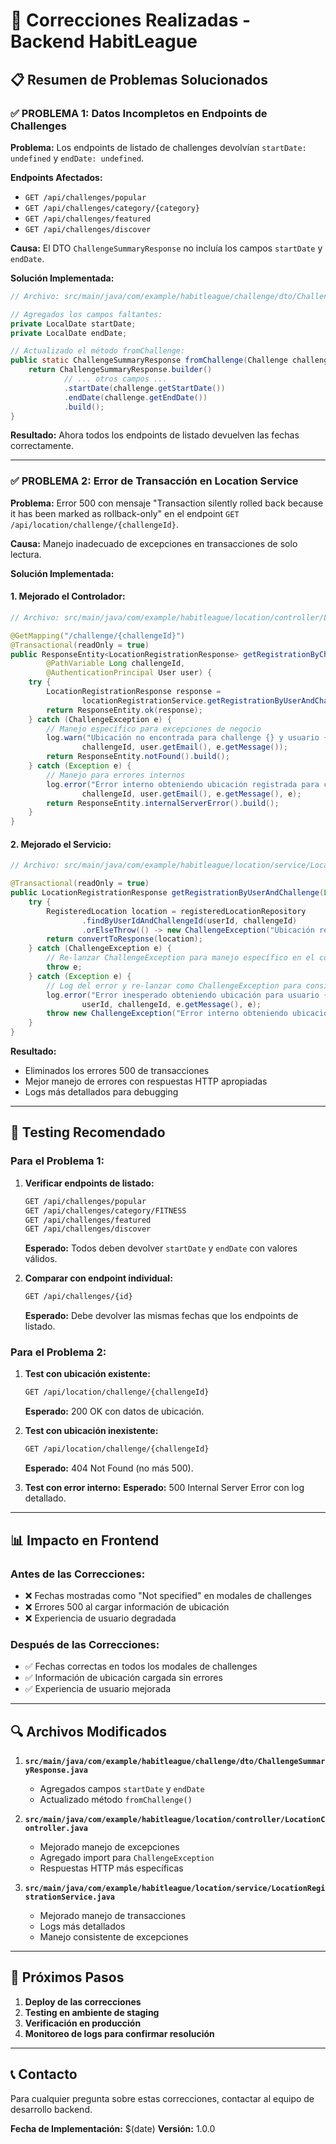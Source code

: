 # 🔧 Correcciones Realizadas - Backend HabitLeague

## 📋 Resumen de Problemas Solucionados

### ✅ **PROBLEMA 1: Datos Incompletos en Endpoints de Challenges**

**Problema:** Los endpoints de listado de challenges devolvían `startDate: undefined` y `endDate: undefined`.

**Endpoints Afectados:**
- `GET /api/challenges/popular`
- `GET /api/challenges/category/{category}`
- `GET /api/challenges/featured`
- `GET /api/challenges/discover`

**Causa:** El DTO `ChallengeSummaryResponse` no incluía los campos `startDate` y `endDate`.

**Solución Implementada:**
```java
// Archivo: src/main/java/com/example/habitleague/challenge/dto/ChallengeSummaryResponse.java

// Agregados los campos faltantes:
private LocalDate startDate;
private LocalDate endDate;

// Actualizado el método fromChallenge:
public static ChallengeSummaryResponse fromChallenge(Challenge challenge) {
    return ChallengeSummaryResponse.builder()
            // ... otros campos ...
            .startDate(challenge.getStartDate())
            .endDate(challenge.getEndDate())
            .build();
}
```

**Resultado:** Ahora todos los endpoints de listado devuelven las fechas correctamente.

---

### ✅ **PROBLEMA 2: Error de Transacción en Location Service**

**Problema:** Error 500 con mensaje "Transaction silently rolled back because it has been marked as rollback-only" en el endpoint `GET /api/location/challenge/{challengeId}`.

**Causa:** Manejo inadecuado de excepciones en transacciones de solo lectura.

**Solución Implementada:**

#### 1. Mejorado el Controlador:
```java
// Archivo: src/main/java/com/example/habitleague/location/controller/LocationController.java

@GetMapping("/challenge/{challengeId}")
@Transactional(readOnly = true)
public ResponseEntity<LocationRegistrationResponse> getRegistrationByChallenge(
        @PathVariable Long challengeId,
        @AuthenticationPrincipal User user) {
    try {
        LocationRegistrationResponse response = 
                locationRegistrationService.getRegistrationByUserAndChallenge(user.getId(), challengeId);
        return ResponseEntity.ok(response);
    } catch (ChallengeException e) {
        // Manejo específico para excepciones de negocio
        log.warn("Ubicación no encontrada para challenge {} y usuario {}: {}", 
                challengeId, user.getEmail(), e.getMessage());
        return ResponseEntity.notFound().build();
    } catch (Exception e) {
        // Manejo para errores internos
        log.error("Error interno obteniendo ubicación registrada para challenge {} y usuario {}: {}", 
                challengeId, user.getEmail(), e.getMessage(), e);
        return ResponseEntity.internalServerError().build();
    }
}
```

#### 2. Mejorado el Servicio:
```java
// Archivo: src/main/java/com/example/habitleague/location/service/LocationRegistrationService.java

@Transactional(readOnly = true)
public LocationRegistrationResponse getRegistrationByUserAndChallenge(Long userId, Long challengeId) {
    try {
        RegisteredLocation location = registeredLocationRepository
                .findByUserIdAndChallengeId(userId, challengeId)
                .orElseThrow(() -> new ChallengeException("Ubicación registrada no encontrada"));
        return convertToResponse(location);
    } catch (ChallengeException e) {
        // Re-lanzar ChallengeException para manejo específico en el controlador
        throw e;
    } catch (Exception e) {
        // Log del error y re-lanzar como ChallengeException para consistencia
        log.error("Error inesperado obteniendo ubicación para usuario {} y challenge {}: {}", 
                userId, challengeId, e.getMessage(), e);
        throw new ChallengeException("Error interno obteniendo ubicación registrada");
    }
}
```

**Resultado:** 
- Eliminados los errores 500 de transacciones
- Mejor manejo de errores con respuestas HTTP apropiadas
- Logs más detallados para debugging

---

## 🧪 Testing Recomendado

### Para el Problema 1:
1. **Verificar endpoints de listado:**
   ```bash
   GET /api/challenges/popular
   GET /api/challenges/category/FITNESS
   GET /api/challenges/featured
   GET /api/challenges/discover
   ```
   **Esperado:** Todos deben devolver `startDate` y `endDate` con valores válidos.

2. **Comparar con endpoint individual:**
   ```bash
   GET /api/challenges/{id}
   ```
   **Esperado:** Debe devolver las mismas fechas que los endpoints de listado.

### Para el Problema 2:
1. **Test con ubicación existente:**
   ```bash
   GET /api/location/challenge/{challengeId}
   ```
   **Esperado:** 200 OK con datos de ubicación.

2. **Test con ubicación inexistente:**
   ```bash
   GET /api/location/challenge/{challengeId}
   ```
   **Esperado:** 404 Not Found (no más 500).

3. **Test con error interno:**
   **Esperado:** 500 Internal Server Error con log detallado.

---

## 📊 Impacto en Frontend

### Antes de las Correcciones:
- ❌ Fechas mostradas como "Not specified" en modales de challenges
- ❌ Errores 500 al cargar información de ubicación
- ❌ Experiencia de usuario degradada

### Después de las Correcciones:
- ✅ Fechas correctas en todos los modales de challenges
- ✅ Información de ubicación cargada sin errores
- ✅ Experiencia de usuario mejorada

---

## 🔍 Archivos Modificados

1. **`src/main/java/com/example/habitleague/challenge/dto/ChallengeSummaryResponse.java`**
   - Agregados campos `startDate` y `endDate`
   - Actualizado método `fromChallenge()`

2. **`src/main/java/com/example/habitleague/location/controller/LocationController.java`**
   - Mejorado manejo de excepciones
   - Agregado import para `ChallengeException`
   - Respuestas HTTP más específicas

3. **`src/main/java/com/example/habitleague/location/service/LocationRegistrationService.java`**
   - Mejorado manejo de transacciones
   - Logs más detallados
   - Manejo consistente de excepciones

---

## 🚀 Próximos Pasos

1. **Deploy de las correcciones**
2. **Testing en ambiente de staging**
3. **Verificación en producción**
4. **Monitoreo de logs para confirmar resolución**

---

## 📞 Contacto

Para cualquier pregunta sobre estas correcciones, contactar al equipo de desarrollo backend.

**Fecha de Implementación:** $(date)
**Versión:** 1.0.0 
